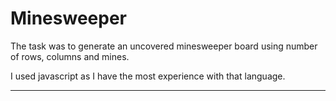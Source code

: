 # Minesweeper

The task was to generate an uncovered minesweeper board using number of rows, columns and mines.

I used javascript as I have the most experience with that language.

---

